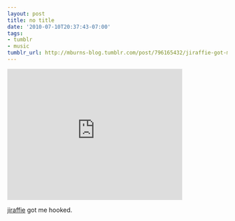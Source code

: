 ```yaml
---
layout: post
title: no title
date: '2010-07-10T20:37:43-07:00'
tags:
- tumblr
- music
tumblr_url: http://mburns-blog.tumblr.com/post/796165432/jiraffie-got-me-hooked
---
```

<iframe width="400" height="300"  id="youtube_iframe" src="https://www.youtube.com/embed/HNPVFprwmVk?feature=oembed&amp;enablejsapi=1&amp;origin=http://safe.txmblr.com&amp;wmode=opaque" frameborder="0" allowfullscreen></iframe>

<a href="http://jiraffe.net/post/673709920/im-in-love-with-this-song-such-a-great-find-in">jiraffie</a> got me hooked.

